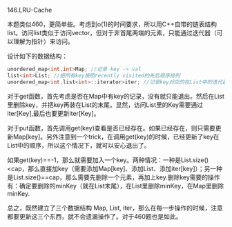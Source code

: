 146.LRU-Cache

本题类似460，更简单些。考虑到o(1)的时间要求，所以用C++自带的链表结构list。访问list类似于访问vector，但对于非首尾两端的元素，只能通过迭代器（可以理解为指针）来访问。

设计如下的数据结构：
```cpp
unordered_map<int,int>Map; //记录 key -> val
list<int>List; //把所有key按照recently visited的先后顺序排列
unordered_map<int,list<int>::iterator>iter; //记录key对应的在List中的迭代器位置
```

对于get函数，首先考虑是否在Map中有key的记录，没有就只能退出。然后在List里删除key，并把key再装在List的末尾。显然，访问List里的Key需要通过iter[Key],最后也要更新iter[Key]。

对于put函数，首先调用get(key)查看是否已经存在。如果已经存在，则只需要更新Map[key]。另外注意到一个trick，在调用get(key)的时候，已经更新了key在List中的顺序，所以这个情况下，就可以安心退出了。

如果get(key)==-1，那么就需要加入一个key。两种情况：一种是List.size()<cap，那么直接加key（需要添加Map[key]、添加List、添加iter[key]）；另一种是List.size()==cap，那么需要先删除一个元素，再加上key.删除key需要的操作有：确定要删除的minKey（就在List末尾），在List里删除minKey，在Map里删除minKey.

总之，既然建立了三个数据结构 Map, List, iter，那么在每一步操作的时候，注意都要更新这三个东西，就不会遗漏操作了。对于460题也是如此。
